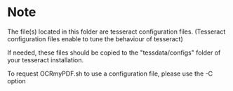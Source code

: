 Note
====

The file(s) located in this folder are tesseract configuration files.
(Tesseract configuration files enable to tune the behaviour of tesseract)

If needed, these files should be copied to the "tessdata/configs" folder of your tesseract installation.

To request OCRmyPDF.sh to use a configuration file, please use the -C option

